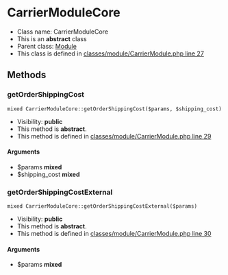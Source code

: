 CarrierModuleCore
===============






* Class name: CarrierModuleCore
* This is an **abstract** class
* Parent class: [Module](ModuleCore)
* This class is defined in [classes/module/CarrierModule.php line 27](https://github.com/PrestaShop/PrestaShop/blob/1.6.1.1/classes/module/CarrierModule.php#L27)







Methods
-------


### getOrderShippingCost

    mixed CarrierModuleCore::getOrderShippingCost($params, $shipping_cost)





* Visibility: **public**
* This method is **abstract**.
* This method is defined in [classes/module/CarrierModule.php line 29](https://github.com/PrestaShop/PrestaShop/blob/1.6.1.1/classes/module/CarrierModule.php#29)


#### Arguments
* $params **mixed**
* $shipping_cost **mixed**



### getOrderShippingCostExternal

    mixed CarrierModuleCore::getOrderShippingCostExternal($params)





* Visibility: **public**
* This method is **abstract**.
* This method is defined in [classes/module/CarrierModule.php line 30](https://github.com/PrestaShop/PrestaShop/blob/1.6.1.1/classes/module/CarrierModule.php#30)


#### Arguments
* $params **mixed**



